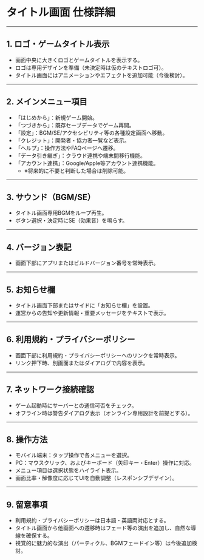 # タイトル画面 仕様詳細

---

## 1. ロゴ・ゲームタイトル表示

- 画面中央に大きくロゴとゲームタイトルを表示する。
- ロゴは専用デザインを準備（未決定時は仮のテキストロゴ可）。
- タイトル画面にはアニメーションやエフェクトを追加可能（今後検討）。

---

## 2. メインメニュー項目

- 「はじめから」：新規ゲーム開始。
- 「つづきから」：既存セーブデータでゲーム再開。
- 「設定」：BGM/SE/アクセシビリティ等の各種設定画面へ移動。
- 「クレジット」：開発者・協力者一覧など表示。
- 「ヘルプ」：操作方法やFAQページへ遷移。
- 「データ引き継ぎ」：クラウド連携や端末間移行機能。
- 「アカウント連携」：Google/Apple等アカウント連携機能。
  - ※将来的に不要と判断した場合は削除可能。

---

## 3. サウンド（BGM/SE）

- タイトル画面専用BGMをループ再生。
- ボタン選択・決定時にSE（効果音）を鳴らす。

---

## 4. バージョン表記

- 画面下部にアプリまたはビルドバージョン番号を常時表示。

---

## 5. お知らせ欄

- タイトル画面下部またはサイドに「お知らせ欄」を設置。
- 運営からの告知や更新情報・重要メッセージをテキストで表示。

---

## 6. 利用規約・プライバシーポリシー

- 画面下部に利用規約・プライバシーポリシーへのリンクを常時表示。
- リンク押下時、別画面またはダイアログで内容を表示。

---

## 7. ネットワーク接続確認

- ゲーム起動時にサーバーとの通信可否をチェック。
- オフライン時は警告ダイアログ表示（オンライン専用設計を前提とする）。

---

## 8. 操作方法

- モバイル端末：タップ操作で各メニューを選択。
- PC：マウスクリック、およびキーボード（矢印キー・Enter）操作に対応。
- メニュー項目は選択状態をハイライト表示。
- 画面比率・解像度に応じてUIを自動調整（レスポンシブデザイン）。

---

## 9. 留意事項

- 利用規約・プライバシーポリシーは日本語・英語両対応とする。
- タイトル画面から他画面への遷移時はフェード等の演出を追加し、自然な導線を確保する。
- 視覚的に魅力的な演出（パーティクル、BGMフェードイン等）は今後追加検討。
